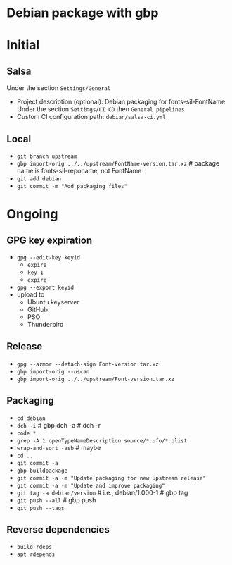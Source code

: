 # Debian package with gbp

# Initial

## Salsa

Under the section `Settings/General`
- Project description (optional): Debian packaging for fonts-sil-FontName
Under the section `Settings/CI CD` then `General pipelines`
- Custom CI configuration path: `debian/salsa-ci.yml`

## Local

- `git branch upstream`
- `gbp import-orig ../../upstream/FontName-version.tar.xz` # package name is fonts-sil-reponame, not FontName
- `git add debian`
- `git commit -m "Add packaging files"`

# Ongoing

## GPG key expiration

- `gpg --edit-key keyid`
  - `expire`
  - `key 1`
  - `expire`
- `gpg --export keyid`
- upload to
  - Ubuntu keyserver
  - GitHub
  - PSO
  - Thunderbird

## Release

- `gpg --armor --detach-sign Font-version.tar.xz`
- `gbp import-orig --uscan`
- `gbp import-orig ../../upstream/Font-version.tar.xz`

## Packaging

- `cd debian`
- `dch -i` # gbp dch -a # dch -r
- `code *`
- `grep -A 1 openTypeNameDescription source/*.ufo/*.plist`
- `wrap-and-sort -asb` # maybe
- `cd ..`
- `git commit -a`
- `gbp buildpackage`
- `git commit -a -m "Update packaging for new upstream release"`
- `git commit -a -m "Update and improve packaging"`
- `git tag -a debian/version` # i.e., debian/1.000-1 # gbp tag
- `git push --all` # gbp push
- `git push --tags`

## Reverse dependencies
- `build-rdeps`
- `apt rdepends`
